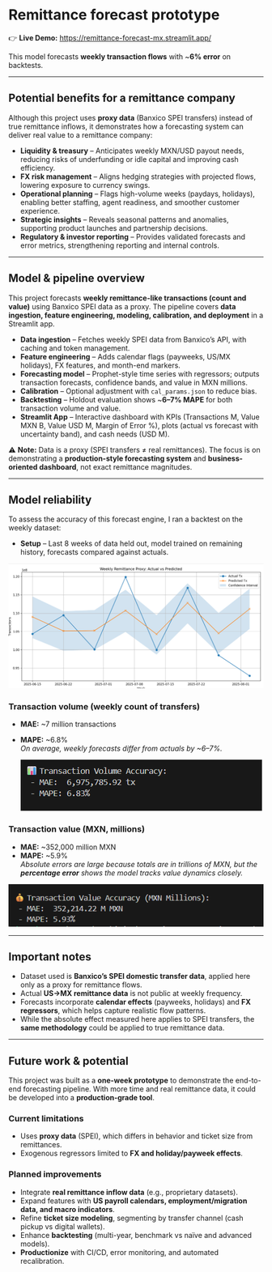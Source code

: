 
# Remittance forecast prototype

👉 **Live Demo:** https://remittance-forecast-mx.streamlit.app/ 

This model forecasts **weekly transaction flows** with ~**6% error** on backtests.

---

## Potential benefits for a remittance company

Although this project uses **proxy data** (Banxico SPEI transfers) instead of true remittance inflows, it demonstrates how a forecasting system can deliver real value to a remittance company:

- **Liquidity & treasury** – Anticipates weekly MXN/USD payout needs, reducing risks of underfunding or idle capital and improving cash efficiency.  
- **FX risk management** – Aligns hedging strategies with projected flows, lowering exposure to currency swings.  
- **Operational planning** – Flags high-volume weeks (paydays, holidays), enabling better staffing, agent readiness, and smoother customer experience.  
- **Strategic insights** – Reveals seasonal patterns and anomalies, supporting product launches and partnership decisions.  
- **Regulatory & investor reporting** – Provides validated forecasts and error metrics, strengthening reporting and internal controls.  

---

## Model & pipeline overview

This project forecasts **weekly remittance-like transactions (count and value)** using Banxico SPEI data as a proxy. The pipeline covers **data ingestion, feature engineering, modeling, calibration, and deployment** in a Streamlit app.

- **Data ingestion** – Fetches weekly SPEI data from Banxico’s API, with caching and token management.  
- **Feature engineering** – Adds calendar flags (payweeks, US/MX holidays), FX features, and month-end markers.  
- **Forecasting model** – Prophet-style time series with regressors; outputs transaction forecasts, confidence bands, and value in MXN millions.  
- **Calibration** – Optional adjustment with `cal_params.json` to reduce bias.  
- **Backtesting** – Holdout evaluation shows ~**6–7% MAPE** for both transaction volume and value.  
- **Streamlit App** – Interactive dashboard with KPIs (Transactions M, Value MXN B, Value USD M, Margin of Error %), plots (actual vs forecast with uncertainty band), and cash needs (USD M).  

⚠️ **Note:** Data is a proxy (SPEI transfers ≠ real remittances). The focus is on demonstrating a **production-style forecasting system** and **business-oriented dashboard**, not exact remittance magnitudes.

---

## Model reliability

To assess the accuracy of this forecast engine, I ran a backtest on the weekly dataset:

- **Setup** – Last 8 weeks of data held out, model trained on remaining history, forecasts compared against actuals.
  

![Backtest results](actual%20vs%20predicted.png)


### Transaction volume (weekly count of transfers)
- **MAE:** ~7 million transactions  
- **MAPE:** ~6.8%  
  *On average, weekly forecasts differ from actuals by ~6–7%.*

  ![](volume-accuracy.png)


### Transaction value (MXN, millions)
- **MAE:** ~352,000 million MXN  
- **MAPE:** ~5.9%  
  *Absolute errors are large because totals are in trillions of MXN, but the **percentage error** shows the model tracks value dynamics closely.*

![](value-accuracy.png)

---

## Important notes

- Dataset used is **Banxico’s SPEI domestic transfer data**, applied here only as a proxy for remittance flows.  
- Actual **US→MX remittance data** is not public at weekly frequency.  
- Forecasts incorporate **calendar effects** (payweeks, holidays) and **FX regressors**, which helps capture realistic flow patterns.  
- While the absolute effect measured here applies to SPEI transfers, the **same methodology** could be applied to true remittance data.  

---

## Future work & potential

This project was built as a **one-week prototype** to demonstrate the end-to-end forecasting pipeline. With more time and real remittance data, it could be developed into a **production-grade tool**.

### Current limitations
- Uses **proxy data** (SPEI), which differs in behavior and ticket size from remittances.  
- Exogenous regressors limited to **FX and holiday/payweek effects**.  

### Planned improvements
- Integrate **real remittance inflow data** (e.g., proprietary datasets).  
- Expand features with **US payroll calendars, employment/migration data, and macro indicators**.  
- Refine **ticket size modeling**, segmenting by transfer channel (cash pickup vs digital wallets).  
- Enhance **backtesting** (multi-year, benchmark vs naïve and advanced models).  
- **Productionize** with CI/CD, error monitoring, and automated recalibration.  
